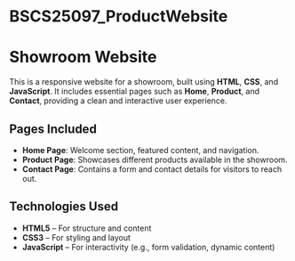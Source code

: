 # BSCS25097_ProductWebsite
# Showroom Website

This is a responsive website for a showroom, built using **HTML**, **CSS**, and **JavaScript**. It includes essential pages such as **Home**, **Product**, and **Contact**, providing a clean and interactive user experience.

## Pages Included

- **Home Page**: Welcome section, featured content, and navigation.
- **Product Page**: Showcases different products available in the showroom.
- **Contact Page**: Contains a form and contact details for visitors to reach out.

##  Technologies Used

- **HTML5** – For structure and content  
- **CSS3** – For styling and layout  
- **JavaScript** – For interactivity (e.g., form validation, dynamic content)
